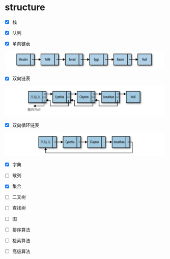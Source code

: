 # structure

- [x] 栈

- [x] 队列
 
- [x] 单向链表

<img src="./asset/one-way-list.png" alt="单向链表图" title="单向链表图">


- [x] 双向链表

<img src="./asset/two-way-list.png" alt="双向链表图" title="双向链表图" />

- [x] 双向循环链表

<img src="./asset/circular-list.png" alt="循环链表" title="循环链表" />

- [x] 字典

- [ ] 散列

- [x] 集合

- [ ] 二叉树

- [ ] 查找树

- [ ] 图

- [ ] 排序算法

- [ ] 检索算法

- [ ] 高级算法

